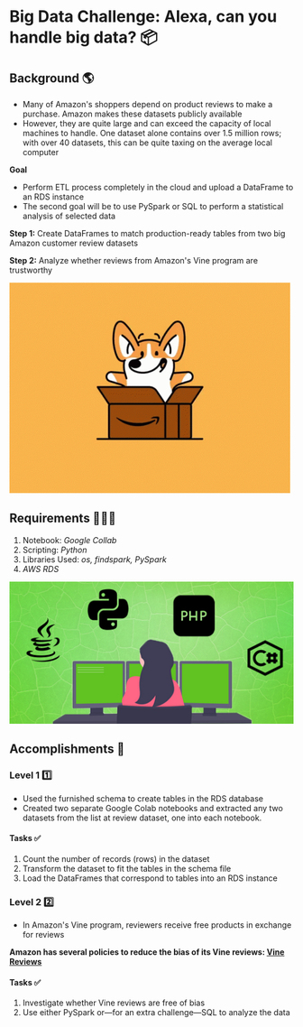 # Big Data Challenge: Alexa, can you handle big data? 📦

## Background 🌎

- Many of Amazon's shoppers depend on product reviews to make a purchase. Amazon makes these datasets publicly available 
- However, they are quite large and can exceed the capacity of local machines to handle. One dataset alone contains over 1.5 million rows; with over 40 datasets, this can be quite taxing on the average local computer

**Goal**
- Perform ETL process completely in the cloud and upload a DataFrame to an RDS instance
- The second goal will be to use PySpark or SQL to perform a statistical analysis of selected data

**Step 1:** Create DataFrames to match production-ready tables from two big Amazon customer review datasets

**Step 2:** Analyze whether reviews from Amazon's Vine program are trustworthy

![Amazon GIF](/images/1.gif)

## Requirements 👩🏻‍💻

1. Notebook: *Google Collab*
2. Scripting: *Python*
3. Libraries Used: *os, findspark, PySpark*
4. *AWS RDS*

![Code](/images/1.jpg)

## Accomplishments 🎯

### Level 1 1️⃣

- Used the furnished schema to create tables in the RDS database
- Created two separate Google Colab notebooks and extracted any two datasets from the list at review dataset, one into each notebook.

#### Tasks ✅

1. Count the number of records (rows) in the dataset
2. Transform the dataset to fit the tables in the schema file
3. Load the DataFrames that correspond to tables into an RDS instance

### Level 2 2️⃣

- In Amazon's Vine program, reviewers receive free products in exchange for reviews

**Amazon has several policies to reduce the bias of its Vine reviews: [Vine Reviews](https://www.amazon.com/gp/vine/help?ie=UTF8)**

#### Tasks ✅

1. Investigate whether Vine reviews are free of bias
2. Use either PySpark or—for an extra challenge—SQL to analyze the data


